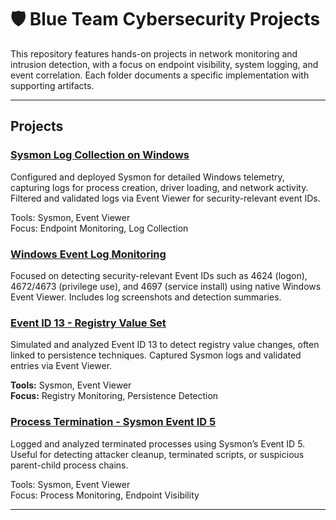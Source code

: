 # 🛡️ Blue Team Cybersecurity Projects

This repository features hands-on projects in network monitoring and intrusion detection, with a focus on endpoint visibility, system logging, and event correlation. Each folder documents a specific implementation with supporting artifacts.

---

##  Projects

### [Sysmon Log Collection on Windows](./sysmon-log-collection-windows)
Configured and deployed Sysmon for detailed Windows telemetry, capturing logs for process creation, driver loading, and network activity. Filtered and validated logs via Event Viewer for security-relevant event IDs.

 Tools: Sysmon, Event Viewer  
 Focus: Endpoint Monitoring, Log Collection


 ### [Windows Event Log Monitoring](./windows-event-log-monitoring)
Focused on detecting security-relevant Event IDs such as 4624 (logon), 4672/4673 (privilege use), and 4697 (service install) using native Windows Event Viewer. Includes log screenshots and detection summaries.


### [Event ID 13 - Registry Value Set](./Event-ID-13-Registry-Value-Set)  
Simulated and analyzed Event ID 13 to detect registry value changes, often linked to persistence techniques. Captured Sysmon logs and validated entries via Event Viewer.

**Tools:** Sysmon, Event Viewer  
**Focus:** Registry Monitoring, Persistence Detection

### [Process Termination - Sysmon Event ID 5](./process-termination-sysmon)
Logged and analyzed terminated processes using Sysmon’s Event ID 5. Useful for detecting attacker cleanup, terminated scripts, or suspicious parent-child process chains.

Tools: Sysmon, Event Viewer  
Focus: Process Monitoring, Endpoint Visibility



---

